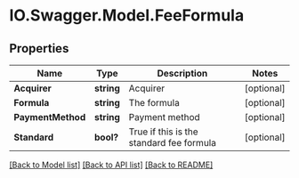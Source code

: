 # IO.Swagger.Model.FeeFormula
## Properties

Name | Type | Description | Notes
------------ | ------------- | ------------- | -------------
**Acquirer** | **string** | Acquirer | [optional] 
**Formula** | **string** | The formula | [optional] 
**PaymentMethod** | **string** | Payment method | [optional] 
**Standard** | **bool?** | True if this is the standard fee formula | [optional] 

[[Back to Model list]](../README.md#documentation-for-models) [[Back to API list]](../README.md#documentation-for-api-endpoints) [[Back to README]](../README.md)

